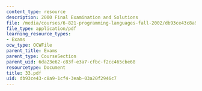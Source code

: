 ```yaml
---
content_type: resource
description: 2000 Final Examination and Solutions
file: /media/courses/6-821-programming-languages-fall-2002/db93ce43c8a91cf43eab03a20f2946c7_33.pdf
file_type: application/pdf
learning_resource_types:
- Exams
ocw_type: OCWFile
parent_title: Exams
parent_type: CourseSection
parent_uid: 6da23e62-c83f-e3a7-cfbc-f2cc465cbe68
resourcetype: Document
title: 33.pdf
uid: db93ce43-c8a9-1cf4-3eab-03a20f2946c7
---
```

